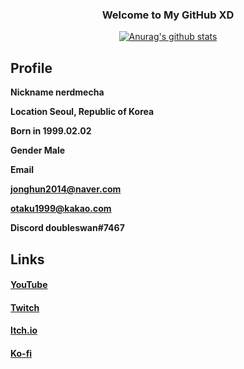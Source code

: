 <h3 align = "center"> Welcome to My GitHub XD </h1>

<div align = "center"> 
  
  [![Anurag's github stats](https://github-readme-stats.vercel.app/api?username=nerdmecha)](https://github.com/anuraghazra/github-readme-stats)
  
</div>

<h2> Profile </h2>

<b><p> Nickname nerdmecha </p></b>
<b><p> Location Seoul, Republic of Korea </p></b>
<b><p> Born in 1999.02.02 </p></b>
<b><p> Gender Male </p></b>
<b><p> Email </p></b>
<b><p> <jonghun2014@naver.com> </p></b>
<b><p> <otaku1999@kakao.com> </p></b>
<b><p> Discord doubleswan#7467 </p></b>

<h2> Links </h2>

#### [YouTube](https://www.youtube.com/c/nerdmecha)
#### [Twitch](https://www.twitch.tv/nerdmecha)
#### [Itch.io](https://nerdmecha.itch.io)
#### [Ko-fi](https://ko-fi.com/nerdmecha)
